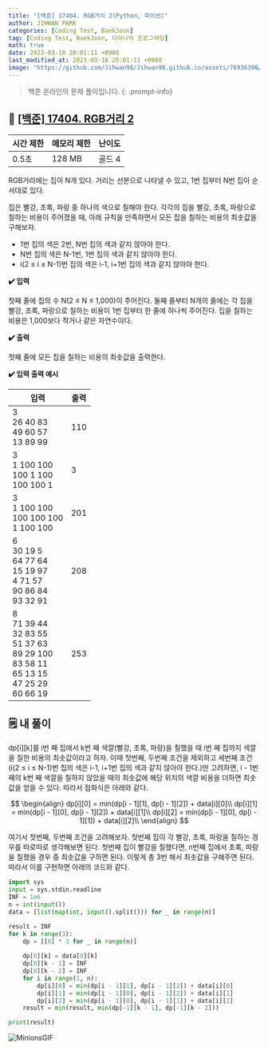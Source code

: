 ```yaml
---
title: "[백준] 17404. RGB거리 2(Python, 파이썬)"
author: JIHWAN PARK
categories: [Coding Test, BaekJoon]
tag: [Coding Test, BaekJoon, 다이나믹 프로그래밍]
math: true
date: 2023-03-18 20:01:11 +0900
last_modified_at: 2023-03-18 20:01:11 +0900
image: "https://github.com/Jihwan98/Jihwan98.github.io/assets/76936390/d984a11f-0bbf-4c95-82c6-c5509b65365a"
---
```

> 백준 온라인의 문제 풀이입니다.
{: .prompt-info}

## 📖 <a href='https://www.acmicpc.net/problem/17404' target='_blank'>[백준] 17404. RGB거리 2</a>

|시간 제한|메모리 제한|난이도|
|---|---|---|
|0.5초|128 MB|골드 4|

RGB거리에는 집이 N개 있다. 거리는 선분으로 나타낼 수 있고, 1번 집부터 N번 집이 순서대로 있다.

집은 빨강, 초록, 파랑 중 하나의 색으로 칠해야 한다. 각각의 집을 빨강, 초록, 파랑으로 칠하는 비용이 주어졌을 때, 아래 규칙을 만족하면서 모든 집을 칠하는 비용의 최솟값을 구해보자.

- 1번 집의 색은 2번, N번 집의 색과 같지 않아야 한다.
- N번 집의 색은 N-1번, 1번 집의 색과 같지 않아야 한다.
- i(2 ≤ i ≤ N-1)번 집의 색은 i-1, i+1번 집의 색과 같지 않아야 한다.

**✔️ 입력**

첫째 줄에 집의 수 N(2 ≤ N ≤ 1,000)이 주어진다. 둘째 줄부터 N개의 줄에는 각 집을 빨강, 초록, 파랑으로 칠하는 비용이 1번 집부터 한 줄에 하나씩 주어진다. 집을 칠하는 비용은 1,000보다 작거나 같은 자연수이다.

**✔️ 출력**

첫째 줄에 모든 집을 칠하는 비용의 최솟값을 출력한다.

**✔️ 입력 출력 예시**


|입력|출력|
|---|---|
|3<br>26 40 83<br>49 60 57<br>13 89 99|110|
|3<br>1 100 100<br>100 1 100<br>100 100 1|3|
|3<br>1 100 100<br>100 100 100<br>1 100 100|201|
|6<br>30 19 5<br>64 77 64<br>15 19 97<br>4 71 57<br>90 86 84<br>93 32 91|208|
|8<br>71 39 44<br>32 83 55<br>51 37 63<br>89 29 100<br>83 58 11<br>65 13 15<br>47 25 29<br>60 66 19|253|


## 🗒️ 내 풀이

dp[i][k]를 i번 째 집에서 k번 째 색깔(빨강, 초록, 파랑)을 칠했을 때 i번 째 집까지 색깔을 칠한 비용의 최솟값이라고 하자. 이때 첫번째, 두번째 조건을 제외하고 세번째 조건(i(2 ≤ i ≤ N-1)번 집의 색은 i-1, i+1번 집의 색과 같지 않아야 한다.)만 고려하면, i - 1번 째의 k번 째 색깔을 칠하지 않았을 때의 최솟값에 해당 위치의 색깔 비용을 더하면 최솟값을 얻을 수 있다. 따라서 점화식은 아래와 같다.

$$
\begin{align}
dp[i][0] = min(dp[i - 1][1], dp[i - 1][2]) + data[i][0]\\
dp[i][1] = min(dp[i - 1][0], dp[i - 1][2]) + data[i][1]\\
dp[i][2] = min(dp[i - 1][0], dp[i - 1][1]) + data[i][2]\\
\end{align}
$$

여기서 첫번째, 두번째 조건을 고려해보자. 첫번째 집이 각 빨강, 초록, 파랑을 칠하는 경우를 따로따로 생각해보면 된다. 첫번째 집이 빨강을 칠했다면, n번째 집에서 초록, 파랑을 칠했을 경우 중 최솟값을 구하면 된다. 이렇게 총 3번 해서 최솟값을 구해주면 된다. 따라서 이를 구현하면 아래의 코드와 같다.

```python
import sys
input = sys.stdin.readline
INF = 1e6
n = int(input())
data = [list(map(int, input().split())) for _ in range(n)]

result = INF
for k in range(3):
    dp = [[0] * 3 for _ in range(n)]
    
    dp[0][k] = data[0][k]
    dp[0][k - 1] = INF
    dp[0][k - 2] = INF
    for i in range(1, n):
        dp[i][0] = min(dp[i - 1][1], dp[i - 1][2]) + data[i][0]
        dp[i][1] = min(dp[i - 1][0], dp[i - 1][2]) + data[i][1]
        dp[i][2] = min(dp[i - 1][0], dp[i - 1][1]) + data[i][2]
    result = min(result, min(dp[-1][k - 1], dp[-1][k - 2]))

print(result)
```

![MinionsGIF](https://user-images.githubusercontent.com/76936390/225056853-6fd6c6e9-f78e-43c6-aea7-87f4da04a8f4.gif)